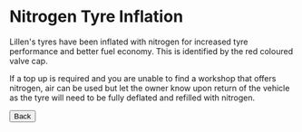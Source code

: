 <link href="../styles/custom.css" rel="stylesheet" />

# Nitrogen Tyre Inflation
Lillen's tyres have been inflated with nitrogen for increased tyre performance and better fuel economy. 
This is identified by the red coloured valve cap.

If a top up is required and you are unable to find a workshop that offers nitrogen, air can be used but 
let the owner know upon return of the vehicle as the tyre will need to be fully deflated and refilled 
with nitrogen.

<a href="/#guides"><button class="nav-button"><i class="arrow arrow-left"></i> Back</button></a>

